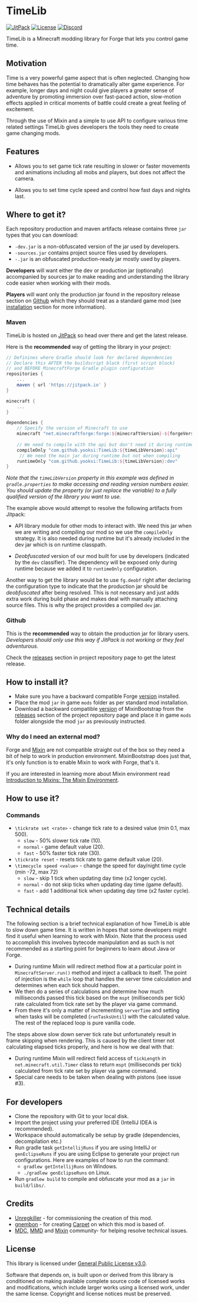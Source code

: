 # TimeLib
[![JitPack](https://jitpack.io/v/yooksi/TimeLib.svg)](https://jitpack.io/#yooksi/TimeLib) [![License](https://img.shields.io/github/license/yooksi/TimeLib)](https://www.gnu.org/licenses/) [![Discord](https://img.shields.io/discord/710517912485494794)](https://discord.gg/dKY9xW)

TimeLib is a Minecraft modding library for Forge that lets you control game time.

## Motivation

Time is a very powerful game aspect that is often neglected. Changing how time behaves has the potential to dramatically alter game experience. For example, longer days and night could give players a greater sense of adventure by promoting immersion over fast-paced action, slow-motion effects applied in critical moments of battle could create a great feeling of excitement. 

Through the use of Mixin and a simple to use API to configure various time related settings TimeLib gives developers the tools they need to create game changing mods.

## Features

- Allows you to set game tick rate resulting in slower or faster movements and animations
 including all mobs and players, but does not affect the camera.

- Allows you to set time cycle speed and control how fast days and nights last.

## Where to get it?

Each repository production and maven artifacts release contains three `jar` types that you can download:

- `-dev.jar` is a non-obfuscated version of the jar used by developers.
- `-sources.jar` contains project source files used by developers.
- `-.jar` is an obfuscated production-ready jar mostly used by players. 

**Developers** will want either the dev or production jar (optionally) accompanied by sources jar to make reading and understanding the library code easier when working with their mods.

**Players** will want only the production jar found in the repository release section on [Github](#github) which they should treat as a standard game mod (see [installation](#how-to-install-it) section for more information).

### Maven

TimeLib is hosted on [JitPack](https://jitpack.io/#yooksi/TimeLib) so head over there and get the latest release.

Here is the **recommended** way of getting the library in your project:

```groovy
// Definines where Gradle should look for declared dependencies
// Declare this AFTER the buildscript block (first script block)
// and BEFORE MinecraftForge Gradle plugin configuration
repositories {
	...
	maven { url 'https://jitpack.io' }
}

minecraft {
	...
}

dependencies {
    // Specify the version of Minecraft to use
    minecraft "net.minecraftforge:forge:${minecraftVersion}-${forgeVersion}"
    
    // We need to compile with the api but don't need it during runtime
    compileOnly "com.github.yooksi:TimeLib:${timeLibVersion}:api"
     // We need the main jar during runtime but not when compiling
    runtimeOnly "com.github.yooksi:TimeLib:${timeLibVersion}:dev"
}
```

*Note that the `timeLibVersion` property in this example was defined in `gradle.properties` to make accessing and reading version numbers easier. You should update the property (or just replace the variable) to a fully qualified version of the library you want to use.*

The example above would attempt to resolve the following artifacts from Jitpack:

- API library module for other mods to interact with. We need this jar when we are writing and compiling  our mod so we use the `compileOnly` strategy. It is also needed during runtime but it's already included in the dev jar which is on runtime classpath.

- *Deobfuscated* version of our mod built for use by developers (indicated by the `dev` classifier). The dependency will be exposed only during runtime because we added it to `runtimeOnly` configuration.

Another way to get the library would be to use `fg.deobf` right after declaring the configuration type to indicate that the production jar should be *deobfuscated* after being resolved. This is not necessary and just adds extra work during build phase and makes deal with manually attaching source files. This is why the project provides a compiled `dev` jar.

### Github

This is the **recommended** way to obtain the production jar for library users.  
*Developers should only use this way if JitPack is not working or they feel adventurous.*

Check the [releases](https://github.com/yooksi/TimeLib/releases) section in project repository page to get the latest release. 

## How to install it?

- Make sure you have a backward compatible Forge [version](https://github.com/yooksi/trcm/blob/master/gradle.properties#L11) installed.
- Place the mod `jar` in game `mods` folder as per standard mod installation.
- Download a backward compatible [version](https://github.com/yooksi/trcm/blob/master/gradle.properties#L15) of MixinBootstrap from the [releases](https://github.com/LXGaming/MixinBootstrap/releases) section of the project repository page and place it in game `mods` folder alongside the mod `jar` as previously instructed.

### Why do I need an external mod?

Forge and [Mixin](https://github.com/SpongePowered/Mixin) are not compatible straight out of the box so they need a bit of help to work in production environment. MixinBootstrap does just that, it's only function is to enable Mixin to work with Forge, that's it. 

If you are interested in learning more about Mixin environment read [Introduction to Mixins: The Mixin Environment](https://github.com/SpongePowered/Mixin/wiki/Introduction-to-Mixins---The-Mixin-Environment).

## How to use it?

### Commands

- `\tickrate set <rate>` - change tick rate to a desired value (min 0.1, max 500).
  - `slow` - 50% slower tick rate (10).
  - `normal` - game default value (20).
  - `fast` - 50% faster tick rate (30).
- `\tickrate reset` - resets tick rate to game default value (20).
- `\timecycle speed <value>` - change the speed for day/night time cycle (min -72, max 72)
  - `slow` - skip 1 tick when updating day time (x2 longer cycle).
  - `normal` - do not skip ticks when updating day time (game default).
  - `fast` - add 1 additional tick when updating day time (x2 faster cycle). 

## Technical details

The following section is a brief technical explanation of how TimeLib is able to slow down game time. It is written in hopes that some developers might find it useful when learning to work with Mixin. Note that the process used to accomplish this involves bytecode manipulation and as such is not recommended as a starting point for beginners to learn about Java or Forge.

- During runtime Mixin will redirect method flow at a particular point in `MinecraftServer.run()` method and inject a callback to itself. The point of injection is the `while` loop that handles the server time calculation and determines when each tick should happen.
- We then do a series of calculations and determine how much milliseconds passed this tick based on the `mspt` (milliseconds per tick) rate calculated from tick rate set by the player via game command.
- From there it's only a matter of incrementing `serverTime` and setting when tasks will be completed (`runTasksUntil`) with the calculated value. The rest of the replaced loop is pure vanilla code.

The steps above slow down server tick rate but unfortunately result in frame skipping when rendering. This is caused by the client timer not calculating elapsed ticks properly, and here is how we deal with that: 

- During runtime Mixin will redirect field access of `tickLength` in `net.minecraft.util.Timer` class to return `mspt` (milliseconds per tick) calculated from tick rate set by player via game command.
- Special care needs to be taken when dealing with pistons (see issue #3).

## For developers

- Clone the repository with Git to your local disk.
- Import the project using your preferred IDE (IntelliJ IDEA is recommended).
- Workspace should automatically be setup by gradle (dependencies, decompilation etc.)
- Run gradle task `getIntellijRuns` if you are using IntelliJ or `genEclipseRuns` if you are using Eclipse to generate your project run configurations. Here are examples of how to run the command:
  - `gradlew getIntellijRuns` on Windows.
  - `./gradlew genEclipseRuns` on Linux.
- Run `gradlew build` to compile and obfuscate your mod as a `jar` in `build/libs/`.

## Credits

- [Unregkiller](https://github.com/Unregkiller) - for commissioning the creation of this mod.
- [gnembon](https://github.com/gnembon) - for creating [Carpet](https://github.com/gnembon/fabric-carpet/blob/master/src/main/java/carpet/mixins/MinecraftServer_tickspeedMixin.java) on which this mod is based of.
- [MDC](https://www.moddevcafe.com/), [MMD](https://discordapp.com/invite/EDbExcX)  and [Mixin](https://discord.gg/sponge) community- for helping resolve technical issues. 

## License

This library is licensed under [General Public License v3.0](https://www.gnu.org/licenses).

Software that depends on, is built upon or derived from this library  is conditioned on making available complete source code of licensed  works and modifications, which include larger works using a licensed   work, under the same license. Copyright and license notices must be  preserved.


